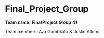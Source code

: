 # Final_Project_Group

**Team name: Final Project Group 41**

Team members: Ava Gombkoto & Justin Atkins
